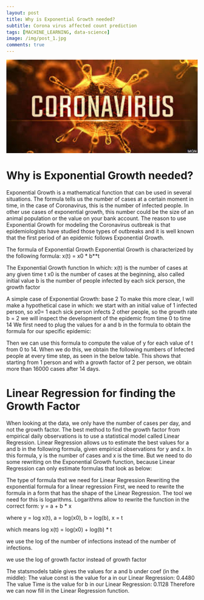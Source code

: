 ```yaml
---
layout: post
title: Why is Exponential Growth needed? 
subtitle: Corona virus affected count prediction
tags: [MACHINE_LEARNING, data-science]
image: /img/post_1.jpg
comments: true
---
```


![](img/post_1.jpg)

# **Why is Exponential Growth needed?**

Exponential Growth is a mathematical function that can be used in several situations. The formula tells us the number of cases at a certain moment in time, in the case of Coronavirus, this is the number of infected people. In other use cases of exponential growth, this number could be the size of an animal population or the value on your bank account. The reason to use Exponential Growth for modeling the Coronavirus outbreak is that epidemiologists have studied those types of outbreaks and it is well known that the first period of an epidemic follows Exponential Growth.

The formula of Exponential Growth Exponential Growth is characterized by the following formula: x(t) = x0 \* b\*\*t

The Exponential Growth function In which: x(t) is the number of cases at any given time t x0 is the number of cases at the beginning, also called initial value b is the number of people infected by each sick person, the growth factor

A simple case of Exponential Growth: base 2 To make this more clear, I will make a hypothetical case in which: we start with an initial value of 1 infected person, so x0= 1 each sick person infects 2 other people, so the growth rate b = 2 we will inspect the development of the epidemic from time 0 to time 14 We first need to plug the values for a and b in the formula to obtain the formula for our specific epidemic:

Then we can use this formula to compute the value of y for each value of t from 0 to 14. When we do this, we obtain the following numbers of Infected people at every time step, as seen in the below table. This shows that starting from 1 person and with a growth factor of 2 per person, we obtain more than 16000 cases after 14 days.

# **Linear Regression for finding the Growth Factor**

When looking at the data, we only have the number of cases per day, and not the growth factor. The best method to find the growth factor from empirical daily observations is to use a statistical model called Linear Regression. Linear Regression allows us to estimate the best values for a and b in the following formula, given empirical observations for y and x. In this formula, y is the number of cases and x is the time. But we need to do some rewriting on the Exponential Growth function, because Linear Regression can only estimate formulas that look as below:

The type of formula that we need for Linear Regression Rewriting the exponential formula for a linear regression First, we need to rewrite the formula in a form that has the shape of the Linear Regression. The tool we need for this is logarithms. Logarithms allow to rewrite the function in the correct form: y = a + b \* x

where y = log x(t), a = log(x0), b = log(b), x = t

which means log x(t) = log(x0) + log(b) \* t

we use the log of the number of infections instead of the number of infections.

we use the log of growth factor instead of growth factor

The statsmodels table gives the values for a and b under coef (in the middle): The value const is the value for a in our Linear Regression: 0.4480 The value Time is the value for b in our Linear Regression: 0.1128 Therefore we can now fill in the Linear Regression function.
